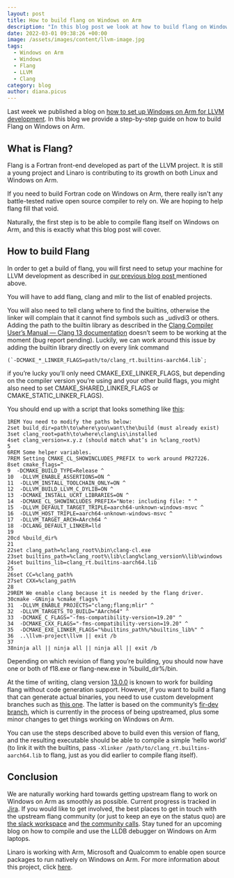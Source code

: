 ```yaml
---
layout: post
title: How to build flang on Windows on Arm
description: "In this blog post we look at how to build flang on Windows on Arm. "
date: 2022-03-01 09:38:26 +00:00
image: /assets/images/content/llvm-image.jpg
tags:
  - Windows on Arm
  - Windows
  - Flang
  - LLVM
  - Clang
category: blog
author: diana.picus
---
```

Last week we published a blog on [how to set up Windows on Arm for LLVM development](https://www.linaro.org/blog/how-to-set-up-windows-on-arm-for-llvm-development/). In this blog we provide a step-by-step guide on how to build Flang on Windows on Arm.

## What is Flang?

Flang is a Fortran front-end developed as part of the LLVM project. It is still a young project and Linaro is contributing to its growth on both Linux and Windows on Arm.

If you need to build Fortran code on Windows on Arm, there really isn't any battle-tested native open source compiler to rely on. We are hoping to help flang fill that void.

Naturally, the first step is to be able to compile flang itself on Windows on Arm, and this is exactly what this blog post will cover. 

## How to build Flang

In order to get a build of flang, you will first need to setup your machine for LLVM development as described in [our previous blog post ](https://www.linaro.org/blog/how-to-set-up-windows-on-arm-for-llvm-development/)mentioned above.

You will have to add flang, clang and mlir to the list of enabled projects.

You will also need to tell clang where to find the builtins, otherwise the linker will complain that it cannot find symbols such as _udivdi3 or others. Adding the path to the builtin library as described in the [Clang Compiler User’s Manual — Clang 13 documentation](https://clang.llvm.org/docs/UsersManual.html#finding-clang-runtime-libraries) doesn’t seem to be working at the moment (bug report pending). Luckily, we can work around this issue by adding the builtin library directly on every link command 

```
(`-DCMAKE_*_LINKER_FLAGS=path/to/clang_rt.builtins-aarch64.lib`;
```

if you’re lucky you’ll only need CMAKE_EXE_LINKER_FLAGS, but depending on the compiler version you’re using and your other build flags, you might also need to set CMAKE_SHARED_LINKER_FLAGS or CMAKE_STATIC_LINKER_FLAGS).

You should end up with a script that looks something like [this](https://github.com/rovka/f18-llvm-project/blob/flang-woa/flang/examples/build_flang.bat):

```
1REM You need to modify the paths below:
2set build_dir=path\to\where\you\want\the\build (must already exist)
3set clang_root=path\to\where\clang\is\installed
4set clang_version=x.y.z (should match what’s in %clang_root%)
5
6REM Some helper variables.
7REM Setting CMAKE_CL_SHOWINCLUDES_PREFIX to work around PR27226.
8set cmake_flags=^
9  -DCMAKE_BUILD_TYPE=Release ^
10  -DLLVM_ENABLE_ASSERTIONS=ON ^
11  -DLLVM_INSTALL_TOOLCHAIN_ONLY=ON ^
12  -DLLVM_BUILD_LLVM_C_DYLIB=ON ^
13  -DCMAKE_INSTALL_UCRT_LIBRARIES=ON ^
14  -DCMAKE_CL_SHOWINCLUDES_PREFIX="Note: including file: " ^
15  -DLLVM_DEFAULT_TARGET_TRIPLE=aarch64-unknown-windows-msvc ^
16  -DLLVM_HOST_TRIPLE=aarch64-unknown-windows-msvc ^
17  -DLLVM_TARGET_ARCH=AArch64 ^
18  -DCLANG_DEFAULT_LINKER=lld 
19
20cd %build_dir%
21
22set clang_path=%clang_root%\bin\clang-cl.exe
23set builtins_path=%clang_root%\lib\clang%clang_version%\lib\windows
24set builtins_lib=clang_rt.builtins-aarch64.lib
25
26set CC=%clang_path%
27set CXX=%clang_path%
28
29REM We enable clang because it is needed by the flang driver.
30cmake -GNinja %cmake_flags% ^
31  -DLLVM_ENABLE_PROJECTS="clang;flang;mlir" ^
32  -DLLVM_TARGETS_TO_BUILD="AArch64" ^
33  -DCMAKE_C_FLAGS="-fms-compatibility-version=19.20" ^
34  -DCMAKE_CXX_FLAGS="-fms-compatibility-version=19.20" ^
35  -DCMAKE_EXE_LINKER_FLAGS="%builtins_path%/%builtins_lib%" ^
36  ..\llvm-project\llvm || exit /b
37
38ninja all || ninja all || ninja all || exit /b
```

Depending on which revision of flang you’re building, you should now have one or both of f18.exe or flang-new.exe in %build_dir%/bin.

At the time of writing, clang version [13.0.0](https://www.google.com/url?q=https://github.com/llvm/llvm-project/releases/download/llvmorg-13.0.0/LLVM-13.0.0-woa64.zip&sa=D&source=docs&ust=1646131480669885&usg=AOvVaw1ILobDb_KMB4Hxid6JOAZa) is known to work for building flang without code generation support.
However, if you want to build a flang that can generate actual binaries, you need to use custom development branches such as [this one](https://github.com/rovka/f18-llvm-project/commit/6e578e76455eee6ba006ebda911869446c45194c). The latter is based on the community’s [fir-dev branch](https://github.com/flang-compiler/f18-llvm-project/tree/fir-dev), which is currently in the process of being upstreamed, plus some minor changes to get things working on Windows on Arm. 

You can use the steps described above to build even this version of flang, and the resulting executable should be able to compile a simple ‘hello world’ (to link it with the builtins, pass `-Xlinker /path/to/clang_rt.builtins-aarch64.lib` to flang, just as you did earlier to compile flang itself). 

## Conclusion

We are naturally working hard towards getting upstream flang to work on Windows on Arm as smoothly as possible. Current progress is tracked in [Jira](https://linaro.atlassian.net/browse/WOA-47). If you would like to get involved, the best places to get in touch with the upstream flang community (or just to keep an eye on the status quo) are [the slack workspace](https://github.com/llvm/llvm-project/blob/main/flang/docs/GettingInvolved.md#chat) and [the community calls](https://github.com/llvm/llvm-project/blob/main/flang/docs/GettingInvolved.md#calls).  Stay tuned for an upcoming blog on how to compile and use the LLDB debugger on Windows on Arm laptops. 

Linaro is working with Arm, Microsoft and Qualcomm to enable open source packages to run natively on Windows on Arm. For more information about this project, click [here](https://linaro.atlassian.net/wiki/spaces/WOAR/overview).